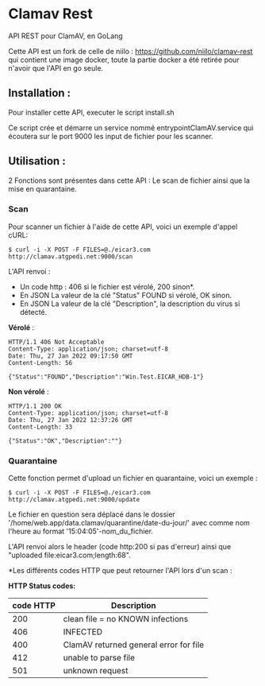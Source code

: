 # Clamav Rest

API REST pour ClamAV, en GoLang

Cette API est un fork de celle de niilo : https://github.com/niilo/clamav-rest qui contient une image docker, toute la partie docker a été retirée pour n'avoir que l'API en go seule.

## **Installation** :
Pour installer cette API, executer le script install.sh

Ce script crée et démarre un service nommé entrypointClamAV.service qui écoutera sur le port 9000 les input de fichier pour les scanner.


## **Utilisation** :

2 Fonctions sont présentes dans cette API : Le scan de fichier ainsi que la mise en quarantaine.

### Scan 

Pour scanner un fichier à l'aide de cette API, voici un exemple d'appel cURL:

`$ curl -i -X POST -F FILES=@./eicar3.com http://clamav.atgpedi.net:9000/scan`

L'API renvoi : 
- Un code http : 406 si le fichier est vérolé, 200 sinon*.
- En JSON La valeur de la clé "Status" FOUND si vérolé, OK sinon.
- En JSON La valeur de la clé "Description", la description du virus si détecté.


**Vérolé** :

```
HTTP/1.1 406 Not Acceptable
Content-Type: application/json; charset=utf-8
Date: Thu, 27 Jan 2022 09:17:50 GMT
Content-Length: 56

{"Status":"FOUND","Description":"Win.Test.EICAR_HDB-1"}
```
**Non vérolé** :

```
HTTP/1.1 200 OK
Content-Type: application/json; charset=utf-8
Date: Thu, 27 Jan 2022 12:37:26 GMT
Content-Length: 33

{"Status":"OK","Description":""}
```

### Quarantaine

Cette fonction permet d'upload un fichier en quarantaine, voici un exemple :

`$ curl -i -X POST -F FILES=@./eicar3.com http://clamav.atgpedi.net:9000/update`

Le fichier en question sera déplacé dans le dossier '/home/web.app/data.clamav/quarantine/date-du-jour/' avec comme nom l'heure au format '15:04:05'-nom_du_fichier.

L'API renvoi alors le header (code http:200 si pas d'erreur) ainsi que "uploaded file:eicar3.com;length:68".


*Les différents codes HTTP que peut retourner l'API lors d'un scan :

**HTTP Status codes:**

| code HTTP | Description |
| ------ | ------ |
| 200 | clean file = no KNOWN infections |
| 406 | INFECTED |
| 400 | ClamAV returned general error for file |
| 412 | unable to parse file |
| 501 | unknown request |
